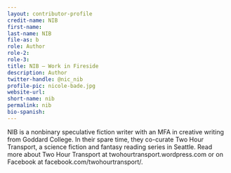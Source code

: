 ```yaml
---
layout: contributor-profile
credit-name: NIB 
first-name: 
last-name: NIB
file-as: b
role: Author
role-2:
role-3:
title: NIB — Work in Fireside
description: Author
twitter-handle: @nic_nib
profile-pic: nicole-bade.jpg
website-url:
short-name: nib
permalink: nib
bio-spanish:
---
```

NIB is a nonbinary speculative fiction writer with an MFA in creative writing from Goddard College. In their spare time, they co-curate Two Hour Transport, a science fiction and fantasy reading series in Seattle. Read more about Two Hour Transport at twohourtransport.wordpress.com or on Facebook at facebook.com/twohourtransport/.
